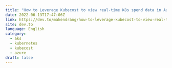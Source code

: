 ```yaml
---
title: "How to Leverage Kubecost to view real-time K8s spend data in Azure"
date: 2022-06-13T17:47:06Z
link: https://dev.to/makendrang/how-to-leverage-kubecost-to-view-real-time-k8s-spend-data-in-azure-54l0?utm_medium=RSS&utm_source=news.12bit.vn
site: dev.to
language: English
category:
  - aks
  - kubernetes
  - kubecost
  - azure
draft: false
---
```

